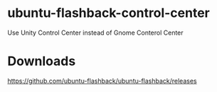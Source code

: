 # ubuntu-flashback-control-center
Use Unity Control Center instead of Gnome Conterol Center

# Downloads
https://github.com/ubuntu-flashback/ubuntu-flashback/releases
